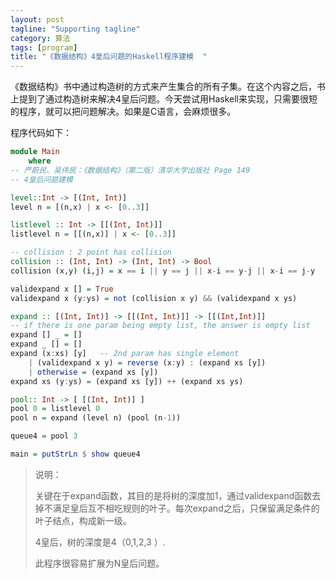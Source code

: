```yaml
---
layout: post
tagline: "Supporting tagline"
category: 算法
tags: [program]
title: "《数据结构》4皇后问题的Haskell程序建模  "
---
```


《数据结构》书中通过构造树的方式来产生集合的所有子集。在这个内容之后，书上提到了通过构造树来解决4皇后问题。今天尝试用Haskell来实现，只需要很短的程序，就可以把问题解决。如果是C语言，会麻烦很多。 

程序代码如下： 

```haskell
module Main
    where
-- 严蔚民、吴伟民：《数据结构》（第二版）清华大学出版社 Page 149
-- 4皇后问题建模

level::Int -> [(Int, Int)]
level n = [(n,x) | x <- [0..3]]

listlevel :: Int -> [[(Int, Int)]]
listlevel n = [[(n,x)] | x <- [0..3]]

-- collision : 2 point has collision
collision :: (Int, Int) -> (Int, Int) -> Bool
collision (x,y) (i,j) = x == i || y == j || x-i == y-j || x-i == j-y

validexpand x [] = True
validexpand x (y:ys) = not (collision x y) && (validexpand x ys)

expand :: [(Int, Int)] -> [[(Int, Int)]] -> [[(Int,Int)]]
-- if there is one param being empty list, the answer is empty list
expand [] _ = [] 
expand _ [] = []
expand (x:xs) [y]   -- 2nd param has single element
    | (validexpand x y) = reverse (x:y) : (expand xs [y])
    | otherwise = (expand xs [y])
expand xs (y:ys) = (expand xs [y]) ++ (expand xs ys)

pool:: Int -> [ [(Int, Int)] ]
pool 0 = listlevel 0
pool n = expand (level n) (pool (n-1))

queue4 = pool 3

main = putStrLn $ show queue4
```

> 说明：
>
> 关键在于expand函数，其目的是将树的深度加1，通过validexpand函数去掉不满足皇后互不相吃规则的叶子。每次expand之后，只保留满足条件的叶子结点，构成新一级。 
>
> 4皇后，树的深度是4（0,1,2,3 ）. 
>
> 此程序很容易扩展为N皇后问题。 

